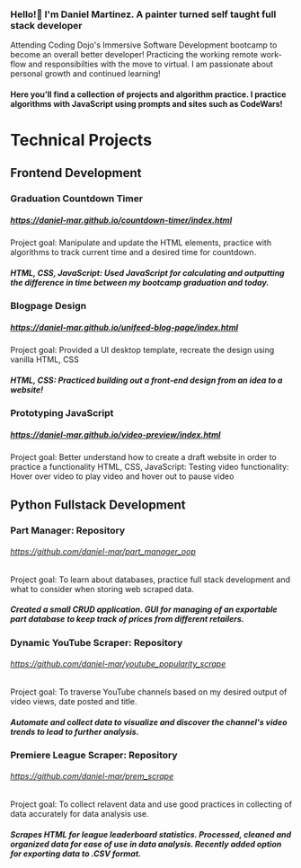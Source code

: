 ### Hello!👋 I'm Daniel Martinez. A painter turned self taught full stack developer
Attending Coding Dojo's Immersive Software Development bootcamp to become an overall better developer! Practicing the working remote work-flow and responsibilties with the move to virtual. I am passionate about personal growth and continued learning!

#### Here you'll find a collection of projects and algorithm practice. I practice algorithms with JavaScript using prompts and sites such as CodeWars!

# Technical Projects
## Frontend Development

### Graduation Countdown Timer
##### https://daniel-mar.github.io/countdown-timer/index.html
Project goal: Manipulate and update the HTML elements, practice with algorithms to track current time and a desired time for countdown. 
##### HTML, CSS, JavaScript: Used JavaScript for calculating and outputting the difference in time between my bootcamp graduation and today.

### Blogpage Design
##### https://daniel-mar.github.io/unifeed-blog-page/index.html
Project goal: Provided a UI desktop template, recreate the design using vanilla HTML, CSS
##### HTML, CSS: Practiced building out a front-end design from an idea to a website! 

### Prototyping JavaScript  
##### https://daniel-mar.github.io/video-preview/index.html
Project goal: Better understand how to create a draft website in order to practice a functionality
HTML, CSS, JavaScript: Testing video functionality: Hover over video to play video and hover out to pause video

## Python Fullstack Development
### Part Manager: Repository
###### https://github.com/daniel-mar/part_manager_oop
Project goal: To learn about databases, practice full stack development and what to consider when storing web scraped data.
##### Created a small CRUD application. GUI for managing of an exportable part database to keep track of prices from different retailers. 

### Dynamic YouTube Scraper: Repository
###### https://github.com/daniel-mar/youtube_popularity_scrape
Project goal: To traverse YouTube channels based on my desired output of video views, date posted and title.
##### Automate and collect data to visualize and discover the channel's video trends to lead to further analysis.

### Premiere League Scraper: Repository
###### https://github.com/daniel-mar/prem_scrape
Project goal: To collect relavent data and use good practices in collecting of data accurately for data analysis use. 
##### Scrapes HTML for league leaderboard statistics. Processed, cleaned and organized data for ease of use in data analysis. Recently added option for exporting data to .CSV format.

<!--
**daniel-mar/daniel-mar** is a ✨ _special_ ✨ repository because its `README.md` (this file) appears on your GitHub profile.

Here are some ideas to get you started:

- 🔭 I’m currently working on ...
- 🌱 I’m currently learning ...
- 👯 I’m looking to collaborate on ...
- 🤔 I’m looking for help with ...
- 💬 Ask me about ...
- 📫 How to reach me: ...
- 😄 Pronouns: ...
- ⚡ Fun fact: ...
-->
